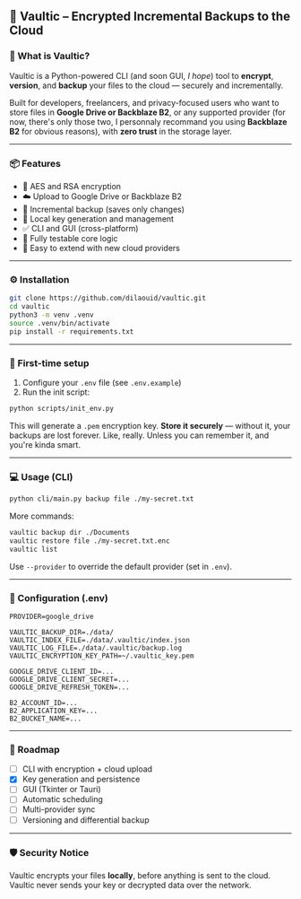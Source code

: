 ## 🧾 Vaultic – Encrypted Incremental Backups to the Cloud

### 🔐 What is Vaultic?

Vaultic is a Python-powered CLI (and soon GUI, *I hope*) tool to **encrypt**, **version**, and **backup** your files to the cloud — securely and incrementally.

Built for developers, freelancers, and privacy-focused users who want to store files in **Google Drive or Backblaze B2**, or any supported provider (for now, there's only those two, I personnaly recommand you using **Backblaze B2** for obvious reasons), with **zero trust** in the storage layer.

---

### 📦 Features

- 🔐 AES and RSA encryption
- ☁️ Upload to Google Drive or Backblaze B2
- 📁 Incremental backup (saves only changes)
- 💾 Local key generation and management
- ✅ CLI and GUI (cross-platform)
- 🧪 Fully testable core logic
- 🧰 Easy to extend with new cloud providers

---

### ⚙️ Installation

```bash
git clone https://github.com/dilaouid/vaultic.git
cd vaultic
python3 -m venv .venv
source .venv/bin/activate
pip install -r requirements.txt
```

---

### 🚀 First-time setup

1. Configure your `.env` file (see `.env.example`)
2. Run the init script:

```bash
python scripts/init_env.py
```

This will generate a `.pem` encryption key. **Store it securely** — without it, your backups are lost forever. Like, really. Unless you can remember it, and you're kinda smart.

---

### 💻 Usage (CLI)

```bash
python cli/main.py backup file ./my-secret.txt
```

More commands:
```bash
vaultic backup dir ./Documents
vaultic restore file ./my-secret.txt.enc
vaultic list
```

Use `--provider` to override the default provider (set in `.env`).

---

### 📁 Configuration (.env)

```env
PROVIDER=google_drive

VAULTIC_BACKUP_DIR=./data/
VAULTIC_INDEX_FILE=./data/.vaultic/index.json
VAULTIC_LOG_FILE=./data/.vaultic/backup.log
VAULTIC_ENCRYPTION_KEY_PATH=~/.vaultic_key.pem

GOOGLE_DRIVE_CLIENT_ID=...
GOOGLE_DRIVE_CLIENT_SECRET=...
GOOGLE_DRIVE_REFRESH_TOKEN=...

B2_ACCOUNT_ID=...
B2_APPLICATION_KEY=...
B2_BUCKET_NAME=...
```

---

### 🔧 Roadmap

- [ ] CLI with encryption + cloud upload
- [x] Key generation and persistence
- [ ] GUI (Tkinter or Tauri)
- [ ] Automatic scheduling
- [ ] Multi-provider sync
- [ ] Versioning and differential backup

---

### 🛡 Security Notice

Vaultic encrypts your files **locally**, before anything is sent to the cloud.  
Vaultic never sends your key or decrypted data over the network.
